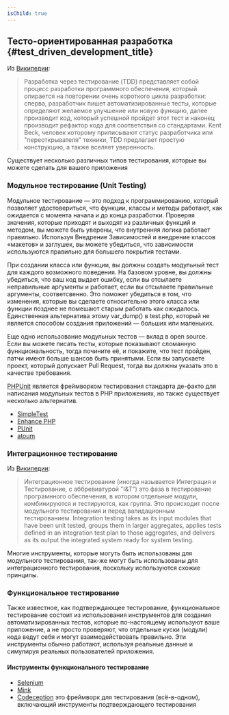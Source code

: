 ```yaml
---
isChild: true
---
```


## Тесто-ориентированная разработка {#test_driven_development_title}

Из [Википедии](http://ru.wikipedia.org/wiki/%D0%A0%D0%B0%D0%B7%D1%80%D0%B0%D0%B1%D0%BE%D1%82%D0%BA%D0%B0_%D1%87%D0%B5%D1%80%D0%B5%D0%B7_%D1%82%D0%B5%D1%81%D1%82%D0%B8%D1%80%D0%BE%D0%B2%D0%B0%D0%BD%D0%B8%D0%B5):

> Разработка через тестирование (TDD) представляет собой процесс разработки программного обеспечения, который опирается на повторении очень короткого цикла разработки: сперва, разработчик пишет автоматизированные тесты, которые определяют желаемое улучшение или новую функцию, далее производит код, который успешной пройдет этот тест и наконец производит рефактор кода для соответствия со стандартами. Kent Beck, человек которому приписывают статус разработчика или "переоткрывателя" техники, TDD предлагает простую конструкцию, а также вселяет уверенность.

Существует несколько различных типов тестирования, которые вы можете сделать для вашего приложения

### Модульное тестирование (Unit Testing)

Модульное тестирование &mdash; это подход к программированию, который позволяет удостовериться, что функции, классы и методы работают, как ожидается с момента начала и до конца разработки. Проверяя значения, которые приходят и выходят из различных функций и методом, вы можете быть уверены, что внутренняя логика работает правильно. Используя Внедрение Зависимостей и внедрение классов «макетов» и заглушек, вы можете убедиться, что зависимости используются правильно для большего покрытия тестами.

При создании класса или функции, вы должны создать модульный тест для каждого возможного поведения. На базовом уровне, вы должны убедиться, что ваш код выдает ошибку, если вы отсылаете неправильные аргументы и работает, если вы отсылаете правильные аргументы, соответсвенно. Это поможет убедиться в том, что изменения, которые вы сделаете относительно этого класса или функции позднее не помешают старым работать как ожидалось. Единственная альтернатива этому var_dump() в test.php, который не является способом создания приложений &mdash; больших или маленьких.

Еще одно использование модульных тестов &mdash; вклад в open source. Если вы можете писать тесты, которые показывают сломанную функциональность, тогда почините её, и покажите, что тест пройден, патчи имеют больше шансов быть принятыми. Если вы запускаете проект, который допускает Pull Request, тогда вы должны указать это в качестве требования.

[PHPUnit](http://phpunit.de) является фреймворком тестирования стандарта де-факто для написания модульных тестов в PHP приложениях, но также существует несколько альтернатив.

* [SimpleTest](http://simpletest.org)
* [Enhance PHP](http://www.enhance-php.com/)
* [PUnit](http://punit.smf.me.uk/)
* [atoum](https://github.com/atoum/atoum)

### Интеграционное тестирование

Из [Википедии](http://ru.wikipedia.org/wiki/%D0%98%D0%BD%D1%82%D0%B5%D0%B3%D1%80%D0%B0%D1%86%D0%B8%D0%BE%D0%BD%D0%BD%D0%BE%D0%B5_%D1%82%D0%B5%D1%81%D1%82%D0%B8%D1%80%D0%BE%D0%B2%D0%B0%D0%BD%D0%B8%D0%B5):

> Интеграционное тестирование (иногда называется Интеграция и Тестирование, с аббревиатурой "I&T") это фаза в тестирование програмнного обеспечения, в котором отдельные модули, комбинируются и тестируются, как группа. Это происходит после модульного тестирования и перед валидационным тестированием. Integration testing takes as its input modules that have been unit tested, groups them in larger aggregates, applies tests defined in an integration test plan to those aggregates, and delivers as its output the integrated system ready for system testing.

Многие инструменты, которые могуть быть использованы для модульного тестирования, так-же могут быть использованы для интеграционного тестирования, поскольку используются схожие принципы.

### Функциональное тестирование

Также известное, как подтверждающее тестирование, функциональное тестирование состоит из использования инструментов для создания автоматизированных тестов, которые по-настоящему используют ваше приложение, а не просто проверяют, что отдельные куски (модули) кода ведут себя и могут взаимодействовать правильно. 
Эти инструменты обычно работают, используя реальные данные и симулируя реальных пользователей приложения.

#### Инструменты функционального тестирование

* [Selenium](http://seleniumhq.com)
* [Mink](http://mink.behat.org)
* [Codeception](http://codeception.com) это фреймворк для тестирования (всё-в-одном), включающий инструменты подтверждающего тестирования
